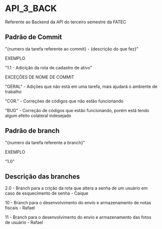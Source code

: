 # API_3_BACK
Referente ao Backend da API do terceiro semestre da FATEC

## Padrão de Commit
"{numero da tarefa referente ao commit} - {descrição do que fez}"

EXEMPLO

"1.1 - Adicição da rota de cadastro de ativo"

EXCEÇÕES DE NOME DE COMMIT

"GERAL" - Adições que não está em uma tarefa, mais ajudará o ambiente de trabalho

"COR." - Correções de códigos que não estão funcionando

"BUG" - Correção de códigos que estão funcionando, porém está tendo algum efeito colateral indesejado

## Padrão de branch
"{numero da tarefa referente a branch}"

EXEMPLO

"1.0"

## Descrição das branches

2.0 - Branch para a crição da rota que altera a senha de um usuário em caso de esquecimento de senha - Caique

10 - Branch para o desenvolvimento do envio e armazenamento de notas fiscais - Rafael

11 - Branch para o desenvolvimento do envio e armazenamento das fotos de usuário - Rafael
